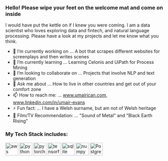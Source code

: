 ### Hello! Please wipe your feet on the welcome mat and come on inside

I would have put the kettle on if I knew you were coming. I am a data scientist who loves exploring data and fintech, and natural language processing. Please have a look at my projects and let me know what you think.


- 🔭 I’m currently working on ... A bot that scrapes different websites for screenplays and then writes scenes
- 🌱 I’m currently learning ... Learning Celonis and UiPath for Process Mining
- 👯 I’m looking to collaborate on ... Projects that involve NLP and text generation
- 💬 Ask me about ... How to live in other countries and get out of your comfort zone
- 📫 How to reach me: ... www.umairican.com, www.linkedin.com/in/umair-evans
- ⚡ Fun fact: ... I have a Welsh surname, but am not of Welsh heritage
- 🎦 Film/TV Recommendation: ... "Sound of Metal" and "Black Earth Rising"

### My Tech Stack includes:

<p align="left"><img src="https://www.vectorlogo.zone/logos/amazon_aws/amazon_aws-icon.svg" alt="aws" width="40" height="40"/>
<img src="https://www.vectorlogo.zone/logos/python/python-icon.svg" alt="python" width="40" height="40"/> <img
src="https://www.vectorlogo.zone/logos/pytorch/pytorch-icon.svg" alt="pytorch" width="40" height="40"/> <img 
src="https://www.vectorlogo.zone/logos/tensorflow/tensorflow-icon.svg" alt="tensorflow" width="40" height="40"/> <img
src="https://www.vectorlogo.zone/logos/sqlite/sqlite-icon.svg" alt="sqlite" width="40" height="40"/> <img
src="https://www.vectorlogo.zone/logos/numpy/numpy-icon.svg" alt="numpy" width="40" height="40"/> <img
src="https://www.vectorlogo.zone/logos/postgresql/postgresql-icon.svg" alt="PostgreSQL" width="40" height="40"/></p><p>&nbsp;</p>
